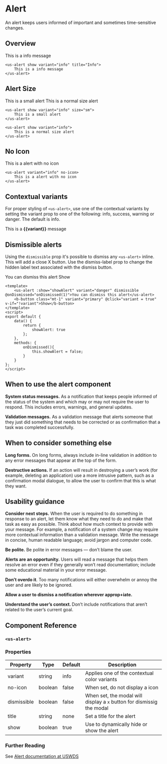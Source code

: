 # Alert

An alert keeps users informed of important and sometimes time-sensitive changes.

## Overview

<us-alert show dismissible title="Info">This is a info message</us-alert>

```vue
<us-alert show variant="info" title="Info">
    This is a info message
</us-alert>
```

## Alert Size

<us-alert show variant="info" size="sm" class="mb-3">This is a small alert</us-alert>
<us-alert show variant="info" class="mb-3">This is a normal size alert</us-alert>

```vue
<us-alert show variant="info" size="sm">
    This is a small alert
</us-alert>

<us-alert show variant="info">
    This is a normal size alert
</us-alert>
```

## No Icon

<us-alert show variant="info" no-icon>This is a alert with no icon</us-alert>

```vue
<us-alert variant="info" no-icon>
    This is a alert with no icon
</us-alert>
```

## Contextual variants

For proper styling of `<us-alert>`, use one of the contextual variants by setting the variant prop to one of the following: info, success, warning or danger. The default is info.

<span v-for="(variant,index) in ['info','primary','success','danger','warning']" :key="index">
    <us-alert show :variant="variant" class="mb-0 mt-0">This is a <strong>{{variant}}</strong> message</us-alert><br/>
</span>

## Dismissible alerts

Using the `dismissible` prop it's possible to dismiss any `<us-alert>` inline. This will add a close X button. Use the dismiss-label prop to change the hidden label text associated with the dismiss button.

<div class="mt-3 mb-3">
    <us-alert :show="showAlert1" variant="danger" dismissible @onDismissed="onDismissed(1)">You can dismiss this alert</us-alert>
    <b-button class="mt-1" variant="primary" @click="showAlert1 = true" v-if="!showAlert1">Show</b-button>
</div>

```vue
<template>
    <us-alert :show="showAlert" variant="danger" dismissible @onDismissed="onDismissed(1)">You can dismiss this alert</us-alert>
    <b-button class="mt-1" variant="primary" @click="variant = true" v-if="!variant">Show</b-button>
</template>
<script>
export default {
    data() {
        return {
            showAlert: true
        };
    },
    methods: {
        onDismissed(){
            this.showAlert = false;
        }        
    } 
};
</script>
```


## When to use the alert component <Badge text="uswds"/>

**System status messages.** As a notification that keeps people informed of the status of the system and which may or may not require the user to respond. This includes errors, warnings, and general updates.

**Validation messages.** As a validation message that alerts someone that they just did something that needs to be corrected or as confirmation that a task was completed successfully.

## When to consider something else <Badge text="uswds"/>

**Long forms.** On long forms, always include in-line validation in addition to any error messages that appear at the top of the form.

**Destructive actions.** If an action will result in destroying a user’s work (for example, deleting an application) use a more intrusive pattern, such as a confirmation modal dialogue, to allow the user to confirm that this is what they want.

## Usability guidance <Badge text="uswds"/>

**Consider next steps.** When the user is required to do something in response to an alert, let them know what they need to do and make that task as easy as possible. Think about how much context to provide with your message. For example, a notification of a system change may require more contextual information than a validation message. Write the message in concise, human readable language; avoid jargon and computer code.

**Be polite.** Be polite in error messages — don’t blame the user.

**Alerts are an opportunity.** Users will read a message that helps them resolve an error even if they generally won’t read documentation; include some educational material in your error message.

**Don’t overdo it**. Too many notifications will either overwhelm or annoy the user and are likely to be ignored.

**Allow a user to dismiss a notification wherever approp+iate.**

**<strong>**Understand the user’s context.** </strong>** Don’t include notifications that aren’t related to the user’s current goal.


## Component Reference

### `<us-alert>`

### Properties 

| Property | Type  | Default | Description |
| -------- | ----- | ------- | ----------- | 
| variant  | string | info | Applies one of the contextual color variants |
| no-icon | boolean | false | When set, do not display a icon |
| dismissible | boolean | false | When set, the modal will display a `x` button for dismissig the modal | 
| title | string | none | Set a title for the alert |
| show | boolean | true | Use to dynamically hide or show the alert |


### Further Reading

See [Alert documentation at USWDS](https://designsystem.digital.gov/components/alert/)

<script>
export default {
    data() {
        return {
            showAlert1: true,
            showAlert2: true
        };
    },
    methods: {
        onDismissed(val){
            if (val == 2){
                this.showAlert2 = false;
            }
            else {
                this.showAlert1 = false;
            }
        }        
    }    
};
</script>